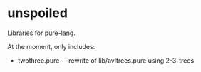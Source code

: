unspoiled
=========

Libraries for [pure-lang](http://code.google.com/p/pure-lang/).

At the moment, only includes:

 *   twothree.pure -- rewrite of lib/avltrees.pure using 2-3-trees


